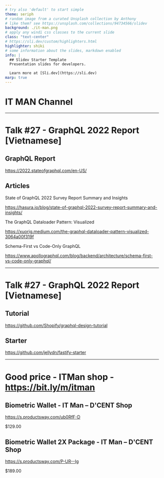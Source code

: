 ```yaml
---
# try also 'default' to start simple
theme: seriph
# random image from a curated Unsplash collection by Anthony
# like them? see https://unsplash.com/collections/94734566/slidev
background: ./it-man.png
# apply any windi css classes to the current slide
class: "text-center"
# https://sli.dev/custom/highlighters.html
highlighter: shiki
# some information about the slides, markdown enabled
info: |
  ## Slidev Starter Template
  Presentation slides for developers.

  Learn more at [Sli.dev](https://sli.dev)
marp: true
---
```


# IT MAN Channel

---

# Talk #27 - GraphQL 2022 Report [Vietnamese]

## GraphQL Report

https://2022.stateofgraphql.com/en-US/

## Articles

State of GraphQL 2022 Survey Report Summary and Insights

https://hasura.io/blog/state-of-graphql-2022-survey-report-summary-and-insights/

The GraphQL Dataloader Pattern: Visualized

https://xuorig.medium.com/the-graphql-dataloader-pattern-visualized-3064a00f319f

Schema-First vs Code-Only GraphQL

https://www.apollographql.com/blog/backend/architecture/schema-first-vs-code-only-graphql/

---

# Talk #27 - GraphQL 2022 Report [Vietnamese]

## Tutorial

https://github.com/Shopify/graphql-design-tutorial

## Starter

https://github.com/jellydn/fastify-starter

---

# Good price - ITMan shop - https://bit.ly/m/itman

## Biometric Wallet - IT Man – D'CENT Shop

https://s.productsway.com/ub0RfF-D

$129.00

## Biometric Wallet 2X Package - IT Man – D'CENT Shop

https://s.productsway.com/P-UR--Ig

$189.00
